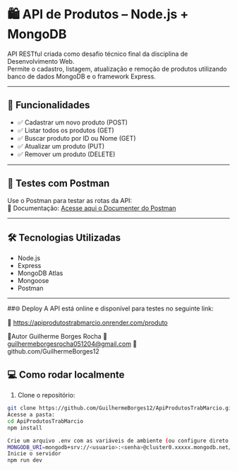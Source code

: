 # 🛍️ API de Produtos – Node.js + MongoDB

API RESTful criada como desafio técnico final da disciplina de Desenvolvimento Web.  
Permite o cadastro, listagem, atualização e remoção de produtos utilizando banco de dados MongoDB e o framework Express.

---

## 🚀 Funcionalidades

- ✅ Cadastrar um novo produto (POST)
- ✅ Listar todos os produtos (GET)
- ✅ Buscar produto por ID ou Nome (GET)
- ✅ Atualizar um produto (PUT)
- ✅ Remover um produto (DELETE)

---

## 🧪 Testes com Postman

Use o Postman para testar as rotas da API:  
📄 Documentação: [Acesse aqui o Documenter do Postman](https://documenter.getpostman.com/view/xxxxxx/APIProdutosMarcio/2sAxxxxxxx)

---

## 🛠️ Tecnologias Utilizadas

- Node.js
- Express
- MongoDB Atlas
- Mongoose
- Postman

---
##🌐 Deploy
A API está online e disponível para testes no seguinte link:

🔗 https://apiprodutostrabmarcio.onrender.com/produto

👤Autor
Guilherme Borges Rocha
📧 guilhermeborgesrocha051204@gmail.com
🔗 github.com/GuilhermeBorges12


## 💻 Como rodar localmente

1. Clone o repositório:

```bash
git clone https://github.com/GuilhermeBorges12/ApiProdutosTrabMarcio.git
Acesse a pasta:
cd ApiProdutosTrabMarcio
npm install

Crie um arquivo .env com as variáveis de ambiente (ou configure direto a string de conexão no index.js):
MONGODB_URI=mongodb+srv://<usuario>:<senha>@cluster0.xxxxx.mongodb.net/db_loja
Inicie o servidor
npm run dev

